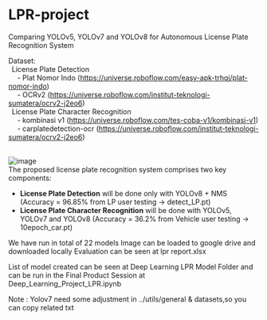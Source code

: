 # LPR-project
Comparing YOLOv5, YOLOv7 and YOLOv8 for Autonomous License Plate Recognition System

Dataset: <br>
&ensp;License Plate Detection<br>
&emsp;		- Plat Nomor Indo (https://universe.roboflow.com/easy-apk-trhqj/plat-nomor-indo)<br>
&emsp;    - OCRv2 (https://universe.roboflow.com/institut-teknologi-sumatera/ocrv2-j2eo6)<br>
&ensp;License Plate Character Recognition<br>
&emsp;    - kombinasi v1 (https://universe.roboflow.com/tes-coba-v1/kombinasi-v1)<br>
&emsp;    - carplatedetection-ocr (https://universe.roboflow.com/institut-teknologi-sumatera/ocrv2-j2eo6)<br><br>

![image](https://github.com/karen2S/LPR-project/assets/107234140/d786ab3b-9975-430d-9a30-23515e15ef70)<br>
The proposed license plate recognition system comprises two key components: <br>
- **License Plate Detection** will be done only with YOLOv8 + NMS (Accuracy = 96.85% from LP user testing -> detect_LP.pt)<br>
- **License Plate Character Recognition** will be done with YOLOv5, YOLOv7 and YOLOv8 (Accuracy = 36.2% from Vehicle user testing -> 10epoch_car.pt)<br>

We have run in total of 22 models
Image can be loaded to google drive and downloaded locally
Evaluation can be seen at lpr report.xlsx

List of model created can be seen at Deep Learning LPR Model Folder
and can be run in the Final Product Session at Deep_Learning_Project_LPR.ipynb

Note  : Yolov7 need some adjustment in ../utils/general & datasets,so you can copy related txt
